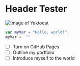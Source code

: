 # Header Tester

![Image of Yaktocat](https://octodex.github.com/images/yaktocat.png)

``` swift
var myVar = "Hello, world!";
myVar =  ""
```

- [ ] Turn on GitHub Pages
- [ ] Outline my portfolio
- [ ] Introduce myself to the world
